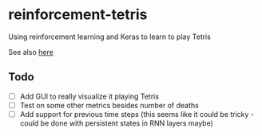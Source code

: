 # reinforcement-tetris

Using reinforcement learning and Keras to learn to play Tetris

See also [here](https://github.com/EderSantana/X)

## Todo

- [ ] Add GUI to really visualize it playing Tetris
- [ ] Test on some other metrics besides number of deaths
- [ ] Add support for previous time steps (this seems like it could be tricky - could be done with persistent states in RNN layers maybe)
